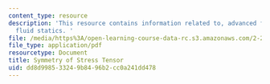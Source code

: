 ```yaml
---
content_type: resource
description: 'This resource contains information related to, advanced fluid mechanics,
  fluid statics. '
file: /media/https%3A/open-learning-course-data-rc.s3.amazonaws.com/2-25-advanced-fluid-mechanics-fall-2013/dd8d998533249b8496b2cc0a241dd478_MIT2_25F13_sym_of_str_ten.pdf
file_type: application/pdf
resourcetype: Document
title: Symmetry of Stress Tensor
uid: dd8d9985-3324-9b84-96b2-cc0a241dd478
---
```

